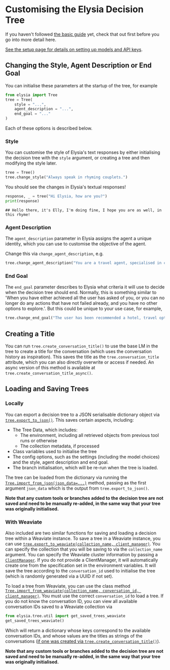 # Customising the Elysia Decision Tree

If you haven't followed [the basic guide](basic.md) yet, check that out first before you go into more detail here.

[See the setup page for details on setting up models and API keys](setting_up.md).

## Changing the Style, Agent Description or End Goal

You can initialise these parameters at the startup of the tree, for example
```python
from elysia import Tree
tree = Tree(
    style = "...",
    agent_description = "...",
    end_goal = "..."
)
```
Each of these options is described below.

### Style

You can customise the style of Elysia's text responses by either initialising the decision tree with the `style` argument, 
or creating a tree and then modifying the style later.
```python
tree = Tree()
tree.change_style("Always speak in rhyming couplets.")
```

You should see the changes in Elysia's textual responses!
```python
response, _ = tree("Hi Elysia, how are you?")
print(response)
```
```
## Hello there, it's Elly, I'm doing fine, I hope you are as well, in this rhyme!
```


### Agent Description

The `agent_description` parameter in Elysia assigns the agent a unique identity, which you can use to customise the objective of the agent. 

Change this via `change_agent_description`, e.g.
```python
tree.change_agent_description("You are a travel agent, specialised in creating unique travel plans for customers that interact with you.")
```

### End Goal

The `end_goal` parameter describes to Elysia what criteria it will use to decide when the decision tree should end. Normally, this is something similar to 'When you have either achieved all the user has asked of you, or you can no longer do any actions that have not failed already, and you have no other options to explore.'. But this could be unique to your use case, for example,
```python
tree.change_end_goal("The user has been recommended a hotel, travel options as well as activities to do in the local area. Or, you have exhausted all options. Or, you have asked the user for more clarification about their request.")
```

## Creating a Title

You can run `tree.create_conversation_title()` to use the base LM in the tree to create a title for the conversation (which uses the conversation history as inspiration). This saves the title as the `tree.conversation_title` attribute, which you can also directly overwrite or access if needed. An async version of this method is available at `tree.create_conversation_title_async()`.

## Loading and Saving Trees

### Locally

You can export a decision tree to a JSON serialisable dictionary object via [`tree.export_to_json()`](Reference/Tree.md#elysia.tree.tree.Tree.export_to_json). This saves certain aspects, including:

- The Tree Data, which includes:
    - The environment, including all retrieved objects from previous tool runs or otherwise
    - The collection metadata, if processed
- Class variables used to initialise the tree
- The config options, such as the settings (including the model choices) and the style, agent description and end goal.
- The branch initialisation, which will be re-run when the tree is loaded.

The tree can be loaded from the dictionary via running the [`Tree.import_from_json(json_data=...)`](Reference/Tree.md#elysia.tree.tree.Tree.import_from_json) method, passing as the first argument `json_data` which is the output from `tree.export_to_json()`.

**Note that any custom tools or branches added to the decision tree are not saved and need to be manually re-added, in the same way that your tree was originally initialised.**

### With Weaviate

Also included are two similar functions for saving and loading a decision tree within a Weaviate instance. To save a tree in a Weaviate instance, you can use [`tree.export_to_weaviate(collection_name, client_manager)`](Reference/Tree.md#elysia.tree.tree.Tree.export_to_weaviate). You can specify the collection that you will be saving to via the `collection_name` argument. You can specify the Weaviate cluster information by passing a [`ClientManager`](Reference/Client.md#elysia.util.client). If you do not provide a ClientManager, it will automatically create one from the specification set in the environment variables. It will save the tree according to the `conversation_id` used to initialise the tree (which is randomly generated via a UUID if not set).

To load a tree from Weaviate, you can use the class method [`Tree.import_from_weaviate(collection_name, conversation_id, client_manager)`](Reference/Tree.md#elysia.tree.tree.Tree.import_from_weaviate). You must use the correct `conversation_id` to load a tree. If you do not know the conversation ID, you can view all available conversation IDs saved to a Weaviate collection via
```python
from elysia.tree.util import get_saved_trees_weaviate
get_saved_trees_weaviate()
```
Which will return a dictionary whose keys correspond to the available conversation IDs, and whose values are the titles as strings of the conversations ([if one was created via `tree.create_conversation_title()`](#creating-a-title)).

**Note that any custom tools or branches added to the decision tree are not saved and need to be manually re-added, in the same way that your tree was originally initialised.**